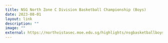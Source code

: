 ```yaml
---
title: NSG North Zone C Division Basketball Championship (Boys)
date: 2023-08-01
layout: link
description: ""
image: ""
external: https://northvistasec.moe.edu.sg/highlights/nsgbasketballboys/
---
```

